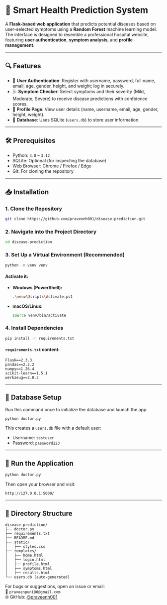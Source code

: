 
# 🏥 Smart Health Prediction System

A **Flask-based web application** that predicts potential diseases based on user-selected symptoms using a **Random Forest** machine learning model. The interface is designed to resemble a professional hospital website, featuring **user authentication**, **symptom analysis**, and **profile management**.

---

## 🔍 Features

- 🔐 **User Authentication**: Register with username, password, full name, email, age, gender, height, and weight; log in securely.
- 🩺 **Symptom Checker**: Select symptoms and their severity (Mild, Moderate, Severe) to receive disease predictions with confidence scores.
- 👤 **Profile Page**: View user details (name, username, email, age, gender, height, weight).
- 💾 **Database**: Uses SQLite (`users.db`) to store user information.

---

## 🛠 Prerequisites

- Python: `3.8` – `3.12`
- SQLite: Optional (for inspecting the database)
- Web Browser: Chrome / Firefox / Edge
- Git: For cloning the repository

---

## 📥 Installation

### 1. Clone the Repository

```bash
git clone https://github.com/praveenh001/disease-prediction.git
```

### 2. Navigate into the Project Directory

```bash
cd disease-prediction
```

### 3. Set Up a Virtual Environment (Recommended)

```bash
python -m venv venv
```

#### Activate it:

- **Windows (PowerShell):**
  ```bash
  .\venv\Scripts\Activate.ps1
  ```

- **macOS/Linux:**
  ```bash
  source venv/bin/activate
  ```

### 4. Install Dependencies

```bash
pip install -r requirements.txt
```

#### `requirements.txt` content:
```
Flask==2.3.3  
pandas==2.2.2  
numpy==1.26.4  
scikit-learn==1.5.1  
werkzeug==3.0.3
```

---

## 🔧 Database Setup

Run this command once to initialize the database and launch the app:

```bash
python doctor.py
```

This creates a `users.db` file with a default user:

- Username: `testuser`
- Password: `password123`

---

## 🚀 Run the Application

```bash
python doctor.py
```

Then open your browser and visit:

```
http://127.0.0.1:5000/
```

---

## 📁 Directory Structure

```
disease-prediction/
├── doctor.py
├── requirements.txt
├── README.md
├── static/
│   ├── styles.css
├── templates/
│   ├── home.html
│   ├── login.html
│   ├── profile.html
│   ├── symptoms.html
│   ├── results.html
└── users.db (auto-generated)
```

For bugs or suggestions, open an issue or email:  
📧 `praveenpuni80@gmail.com`  
🌐 GitHub: [@praveenh001](https://github.com/praveenh001)
